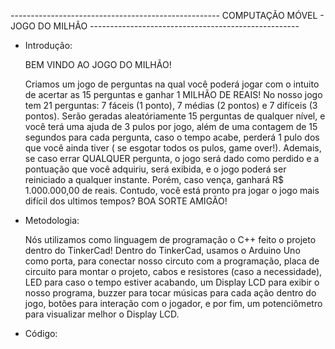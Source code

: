 ---------------------------------------------------- COMPUTAÇÃO MÓVEL - JOGO DO MILHÃO ----------------------------------------------------

- Introdução:
  
  BEM VINDO AO JOGO DO MILHÃO!
  
  Criamos um jogo de perguntas na qual você poderá jogar com o intuito de acertar as 15 perguntas e ganhar 1 MILHÃO DE REAIS!
  No nosso jogo tem 21 perguntas: 7 fáceis (1 ponto), 7 médias (2 pontos) e 7 difíceis (3 pontos). Serão geradas aleatóriamente 
15 perguntas de qualquer nível, e você terá uma ajuda de 3 pulos por jogo, além de uma contagem de 15 segundos para cada
pergunta, caso o tempo acabe, perderá 1 pulo dos que você ainda tiver ( se esgotar todos os pulos, game over!). Ademais, se caso errar QUALQUER pergunta, o jogo será
dado como perdido e a pontuação que você adquiriu, será exibida, e o jogo poderá ser reiniciado a qualquer instante. Porém, caso
vença, ganhará R$ 1.000.000,00 de reais.
  Contudo, você está pronto pra jogar o jogo mais difícil dos ultimos tempos? BOA SORTE AMIGÃO!

- Metodologia:

  Nós utilizamos como linguagem de programação o C++ feito o projeto dentro do TinkerCad!
  Dentro do TinkerCad, usamos o Arduino Uno como porta, para conectar nosso circuto com a programação, placa de circuito para montar o projeto, cabos e resistores (caso a necessidade),
LED para caso o tempo estiver acabando, um Display LCD para exibir o nosso programa, buzzer para tocar músicas para cada ação dentro do jogo, botões para interação com o
jogador, e por fim, um potenciômetro para visualizar melhor o Display LCD.

- Código:
